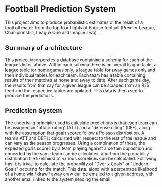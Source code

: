 # Football Prediction System
This project aims to produce probabilistic estimates of the result of a football match from the top four flights of English football (Premier League, Championship, League One and League Two).

## Summary of architecture
This project incorporates a database containing a schema for each of the leagues listed above. Within each schema there is an overall league table, a league table for home games only, a league table for away games only and then individual tables for each team. Each team has a table containing results of their matches at home and away to date. After each game day, the results from that day for a given league can be scraped from an RSS feed and the respective tables are updated. This data is then used to produce the predictions.

## Prediction System
The underlying principle used to calculate predictions is that each team can be assigned an "attack rating" (ATT) and a "defense rating" (DEF), along with the assumption that goals scored follow a Poisson distribution. A team's ATT and DEF is calculated with respect to the rest of the league and can vary as the season progresses. Using a combination of these, the expected goals scored by a team playing against a certain opposition and conceded by the same team can be calculated, and from the probability distribution the likelihood of various scorelines can be calculated. Following this, it is trivial to calculate the probability of "Over x Goals" or "Under x Goals" occuring for the match. This data, along with a percentage likelihood of a home win / draw / away draw can be emailed to a given address, with another email linked to the system sending the email. 
